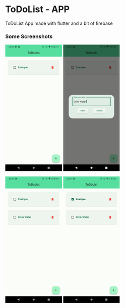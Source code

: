 # ToDoList - APP

ToDoList App made with flutter and a bit of firebase

### Some Screenshots

<p float="left">
  <img src="app_images/app_image1.jpeg" height="400em"/>

  <img src="app_images/app_image2.jpeg" height="400em"/>
  
</p>
<p float="left">
  <img src="app_images/app_image4.jpeg" height="400em"/>

  <img src="app_images/app_image3.jpeg" height="400em"/>
  
</p>



